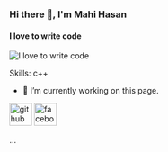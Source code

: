 ### Hi there 👋, I'm Mahi Hasan
#### I love to write code
![I love to write code](https://scontent.fdac145-1.fna.fbcdn.net/v/t39.30808-1/235509910_101665362227006_4199372483347444599_n.jpg?stp=dst-jpg_s320x320&_nc_cat=110&ccb=1-6&_nc_sid=7206a8&_nc_eui2=AeF_aFRmpibkS372l4NYmAyUdWiNCAKcszd1aI0IApyzN8rtsQp3qrww0pXgDDLk1qQFXvLnagBjZ__WkwbeGVhz&_nc_ohc=-xji3h66KdIAX_61QQV&_nc_ht=scontent.fdac145-1.fna&oh=00_AT8_C6Ozu_WRrjVzAJav0jXH0B70SlbR_cYa0UheWNq5qA&oe=62869DC4)


Skills: c++

- 🔭 I’m currently working on this page. 


[<img src='https://cdn.jsdelivr.net/npm/simple-icons@3.0.1/icons/github.svg' alt='github' height='40'>](https://github.com/Mahihasan)  [<img src='https://cdn.jsdelivr.net/npm/simple-icons@3.0.1/icons/facebook.svg' alt='facebook' height='40'>](https://www.facebook.com/https://www.facebook.com/profile.php?id=100071506265697)  

 ...


